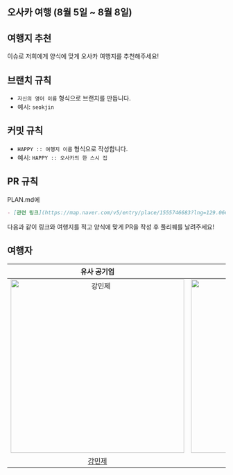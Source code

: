 ## 오사카 여행 (8월 5일 ~ 8월 8일)

## 여행지 추천

이슈로 저희에게 양식에 맞게 오사카 여행지를 추천해주세요!

## 브랜치 규칙

- `자신의 영어 이름` 형식으로 브랜치를 만듭니다.
- 예시: `seokjin`

## 커밋 규칙

- `HAPPY :: 여행지 이름` 형식으로 작성합니다.
- 예시: `HAPPY :: 오사카의 한 스시 집`

## PR 규칙

PLAN.md에

```md
- [관련 링크](https://map.naver.com/v5/entry/place/1555746683?lng=129.0608207602605&lat=35.15733112400857&placePath=%2Fhome&entry=plt) 오사카의 한 스시 집
```

다음과 같이 링크와 여행지를 적고 양식에 맞게 PR을 작성 후 풀리퀘를 날려주세요!

## 여행자

|                                         유사 공기업                                          |                                         유사 백엔드                                          |                                         유사 프론트엔드                                          |                                         
| :--------------------------------------------------------------------------------------: | :--------------------------------------------------------------------------------------: | :--------------------------------------------------------------------------------------: | 
| <img src="https://avatars.githubusercontent.com/u/102217688?v=4" width=400px alt="강민제"/> | <img src="https://avatars.githubusercontent.com/u/102217780?v=4" width=400px alt="강승훈"/> | <img src="https://avatars.githubusercontent.com/u/102217654?v=4" width=400px alt="김석진"/> |
|                       [강민제](https://github.com/hsem4717)                        |                            [강승훈](https://github.com/SeunghoonSeunghoon)                            |                            [김석진](https://github.com/SEOKKAMONI)                            |
